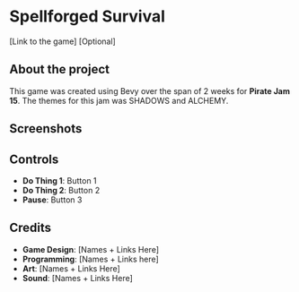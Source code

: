 # Spellforged Survival
[Link to the game] [Optional]

## About the project
This game was created using Bevy over the span of 2 weeks for **Pirate Jam 15**.
The themes for this jam was SHADOWS and ALCHEMY.


## Screenshots

## Controls
- **Do Thing 1**: Button 1
- **Do Thing 2**: Button 2
- **Pause**: Button 3

## Credits
- **Game Design**: [Names + Links Here]
- **Programming**: [Names + Links here]
- **Art**: [Names + Links Here]
- **Sound**: [Names + Links Here]

